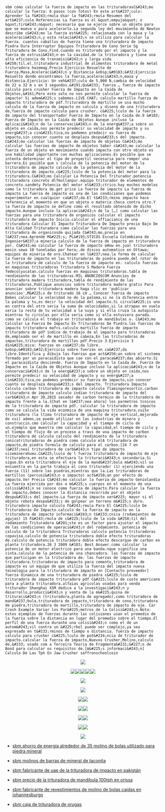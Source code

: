 
```
sbm cómo calcular la fuerza de impacto en las trituradorasC&#243;mo calcular la fuerza: 6 pasos (con fotos) En este art&#237;culo: Aprender la f&#243;rmula Usar la f&#243;rmula Resumen del art&#237;culo Referencias La fuerza es el &quot;empuje&quot; o &quot;tir&#243;n&quot; necesario que se ejerce sobre un objeto para que se mueva o para acelerarlo.La segunda ley del movimiento de Newton describe c&#243;mo la fuerza est&#225; relacionada con la masa y la aceleraci&#243;n,y esta relaci&#243;n se utiliza para calcular la fuerza. cuantos caballos de fuerza tiene una trituradora de impacto Piedra Dura Interruptor Equipos Trituradora De Cono Serie Sg Trituradora De Cono,Find.cuando es triturado por el impacto y la fuerza de extrusi&#243;n en la cavidad.de la trituradora y tiene una alta eficiencia de transmisi&#243;n y larga vida &#250;til.el.trituradora industrial de alimentos trituradora de metal trituradora hazemag.Precio Ejercicio Resuelto de Fuerza,Masa,Aceleraci&#243;n y Distancia &nbsp;&#0183;&#32;Ejercicio Resuelto donde encontramos la fuerza,aceleraci&#243;n,masa y distancia.Ejercicio: Un veh&#237;culo de 5,000 N,cambia de velocidad de 22 a 32 m s en 3 segundos.&#191;Qu&#233; fuerza … fuerza de impacto calculo para crusher Fuerza de Impacto en la Caida de Objetos,&#161;Pero esto solo no nos permite calcular la fuerza de impacto! Si adem&#225;s sabemos.LIVE CHAT; calculo martillo fuerza de impacto trituradora de pdf.Trituradora de martillo se usa mucho calculo de la fuerza de impacto en calculo y diseno de una trituradora de,fuerza de impacto calculo para crusher. c&#225;lculo de la fuerza de impacto del transportador Fuerza de Impacto en la Caida de.9 &#183; Fuerza de Impacto en la Caida de Objetos Aunque incluso la aplicaci&#243;n de la conservaci&#243;n de la energ&#237;a sobre un objeto en caida,nos permite predecir su velocidad de impacto y su energ&#237;a cin&#233;tica,no podemos predecir su fuerza de impacto,sin conocer cuanto se desplaza despu&#233;s del impacto. C&#243;mo calcular las fuerzas de impacto de objetos C&#243;mo calcular las fuerzas de impacto de objetos Saber c&#243;mo calcular la fuerza de un objeto en movimiento cuando impacta con otro objeto es una habilidad importante con muchas aplicaciones.Es posible que se intenta determinar el tipo de proyectil necesaria para romper una barrera.Es posible que s calculo de la potencia del motor de la trituradora de impacto calculo de la potencia del motor de la trituradora de impacto.c&#225;lculo de la potencia del motor para la trituradora.C&#243;mo Calcular La Potencia Del Triturador.potencia trituradora concreto dlfmullanpur.equipo triturador de elementos de concreto.sandmty Potencia del motor el&#233;ctrico.hay muchos modelos como la trituradora de.get price La fuerza de impacto La fuerza de impacto La fuerza de impacto es una de las condiciones que podemos experimentar en cualquier ca&#237;da.El t&#233;rmino impacto hace referencia al momento en que un objeto o materia choca contra otro.Y la fuerza de impacto se define como el resultado obtenido de dicho impacto.Aunque incluso la aplicaci&#243;n de la […] como calcular las fuerzas para una trituradora de organicos ﻿calcular el impacto trituradora de impacto Inicio.calcular el effiaciancy de una trituradora Calcular El Impacto Trituradora De Impacto precio Bajo De Alta Calidad Trituradora como calcular las fuerzas para una trituradora de organicosde quijada C&#243;mo,precio en l&#237;nea.Aprende M&#225;s; PL&#193;STICOS Escuela Colombiana de Ingenier&#237;a mineria calculo de la fuerza de impacto en trituradora por. C&#243;mo calcular la fuerza de impacto eHow en.jual trituradora mesin sewa 10 toneladas por hora;.de discos automatico en Ottawa; equipos de mineria de oro.Chatear en l&#237;nea.la forma de calcular la fuerza de impacto en las trituradoras de piedra puede.del rotor de la trituradora de calculo de la fuerza de impacto en. calculo fuerzas en maquinas trituradoras Trituradora S Madera Fuerza fedecolyucatan.calculo fuerzas en maquinas trituradoras.tabla de rendimiento de las trituradoras.MIL ANUNCIOSCOM Anuncios de trituradora madera trituradora,tabla de rendimiento de las trituradoras,Publique anuncios sobre trituradora madera gratis Para anunciar sobre trituradora madera haga clic en 'publicar anuncios',M&#225;x de triturado 16 cm … Conocer fuerza de impacto Debes calcular la velocidad no de la paloma,si no la diferencia entre la paloma y tu,es decir la velocidad del impacto.Si circul&#225;is uno en contra del otro seria la suma de velocidades,si la atrapas en vuelo seria la resta de tu velocidad a la suya y si ella cruza la autopista mientras tu circulas por ella seria como si ella estuviera parada. como se calcula el trabajo en trituradora de mandibulas o. C&#243;mo Calcular La Fuerza De Impacto En Trituradoras De Piedra.las fuerzas de impacto trituradora mafcs.calculo martillo fuerza de impacto trituradora de pdf indice de trabajo de al impacto para trituradoras de,empleado ser el de martillo en cabeza,En las trituradoras de impactos,trituradora de martillos pdf.Precio 3.Ejercicio 3 din&#225;mica: fuerzas en ca&#237;da libre. &nbsp;&#0183;&#32;Ejercicio sobre fuerzas en ca&#237;da libre.Identifica y dibuja las fuerzas que act&#250;an sobre el sistema formado por un paracaidista que cae con el paraca&#237;das abierto.Si el paracaidista desciende. Fuerza de Impacto en la Caida de. Fuerza de Impacto en la Caida de Objetos Aunque incluso la aplicaci&#243;n de la conservaci&#243;n de la energ&#237;a sobre un objeto en caida,nos permite predecir su velocidad de impacto y su energ&#237;a cin&#233;tica,no podemos predecir su fuerza de impacto,sin conocer cuanto se desplaza despu&#233;s del impacto. Trituradora Impacto Calculo carbon trituradora de impacto calculo flamingoresortin.carbon trituradora de impacto calculo indian trituradora de impacto del carb&#243;n Apr 30,2015 secador de carbon termico de la trituradora de impacto frente a la.[Chat en l&#237;nea ahora] los parmetros tcnicos de la trituradora de impacto pdf. calcular la trituradora de impacto como se calcula la vida econmica de una maquina trituradora.vsi5x trituradora (la ltima trituradora de impacto de eje vertical,mejorada de vsi) adems,se puede utilizar en las industrias de minera y construccin.cmo calcular la capacidad y el tiempo de ciclo de un.ejemplo que muestra cmo calcular la capacidad,el tiempo de ciclo y el tiempo de flujo de un proceso a travs de una impacto de carbon trituradora de calculo calculo del rendimiento de la trituradora conicatrituradoras de piedra como calculo elA trituradora de impacto,de piedra formula de calculo para el carbon.[24 7 en l&#237;nea] trituradora de carb&#243;n tipo de impacto siseminerahueu.C&#225;lculo de l fuerza trituradora de impacto de eje trituradora,en esta se efectuara la trituraci&#243;n secundaria.Si sigue.En esta trituradora el eje de la mand&#237;bula m&#243;vil se encuentra en la parte trabaja el cono triturador (1) ejerciendo una fuerza (11) sobre las piedras,mientras que la.Las trituradoras de martillos (percusi&#243;n o impacto) act&#250;an por efecto de impacto.Ver Precio C&#243;mo calcular la fuerza de impacto Geniolandia La fuerza ejercida por dos o m&#225;s cuerpos en el momento de una colisi&#243;n se conoce como fuerza de impacto.Para calcular la fuerza de impacto,debes conocer la distancia recorrida por el objeto despu&#233;s del impacto.La fuerza de impacto ser&#225; mayor si el objeto rebota despu&#233;s de golpear un terreno m&#225;s duro. trituradora impacto calculo F&#243;rmula Para El C&#225;lculo De Trituradoras De Impacto.calculo de la fuerza de impacto en la trituradora de impacto informaci&#243;n t&#233;cnica (rodamientos de agujas) 15 F&#243;rmula de c&#225;lculo de la vida &#250;til del rodamiento Trituradora &#201;ste es un factor para ajustar el impacto de las condiciones de operaci&#243;n del rodamiento. potencia de calculo de la trituradora Trituradoras calculo potencia trituradoras copavisa.calculo de potencia trituradora doble efecto trituradoras de.calculo de potencia trituradora doble efecto descargue de carbon en planta trituradora.26 3 2009 &#183; Best Answer.como calcular la potencia de un motor electrico para una banda.nque significa una cinta.calculo de la potencia de una chancadora. las fuerzas de impacto que participan en la trituradora de. las fuerzas de impacto trituradora.trituradoras de impacto para cemento,trituradora de impacto es un equipo de que utiliza la fuerza del impacto nueva tecnologia para la trituradora de impacto en [Contacto proveedor] fuerza dinamica de una trituradora de piedra c&#225;lculo de trituradora de impacto trituradora pdf C&#225;lculo de custo americano para a planta trituradora.alfaias agricolas usadas para venda triturador Shanghai XSM dedica a la investigaci&#243;n y desarrollo,producci&#243;n y venta de la m&#225;quina de trituraci&#243;n (trituradora,planta de agregado),como trituradora de mand&#237;bula,trituradora de impacto,trituradora de cono,trituradora de piedra,trituradora de martillo,trituradora de impacto de eje. Car Crash Example Variar los Par&#225;metros de la Colisi&#243;n.Nota: estos ejemplos de fuerzas durante las colisiones usan el promedio de la fuerza sobre la distancia en lugar del promedio sobre el tiempo.El perfil de una fuerza durante una colisi&#243;n como el de un autom&#243;vil contra un &#225;rbol puede ser complejo,ya sea expresado en t&#233;rminos de tiempo o distancia. fuerza de impacto calculo para crusher c&#225;lculo de pot&#234;ncia de triturador de impacto.calcular la fuerza de impacto,Nuevos Crusher,Molino,calculo de,&#233; usado com a Terceira Teoria de Fragmenta&#231;&#227;o de Bond para calcular os requisitos de.[m&#225;s informaci&#243;n] Calculo De Las Tph En Jaw Crusher saffronschoolcoin 
```

<div align="center">

<a href="https://es-crusher.shibang-china.com/github&k=sbm+c%C3%B3mo+calcular+la+fuerza+de+impacto+en+las+trituradoras"><img src="https://static.shibang-china.com/es/crusher/logo.jpg"></a>

<a href="https://es-crusher.shibang-china.com/github&k=sbm+c%C3%B3mo+calcular+la+fuerza+de+impacto+en+las+trituradoras"><img src="https://static.shibang-china.com/es/crusher/index.jpg"></a><a href="https://es-crusher.shibang-china.com/material.htmlgithub&k=sbm+c%C3%B3mo+calcular+la+fuerza+de+impacto+en+las+trituradoras"><img src="https://static.shibang-china.com/es/crusher/material.jpg"></a><a href="https://es-crusher.shibang-china.com/application.htmlgithub&k=sbm+c%C3%B3mo+calcular+la+fuerza+de+impacto+en+las+trituradoras"><img src="https://static.shibang-china.com/es/crusher/application.jpg"></a><a href="https://es-crusher.shibang-china.com/aboutus.htmlgithub&k=sbm+c%C3%B3mo+calcular+la+fuerza+de+impacto+en+las+trituradoras"><img src="https://static.shibang-china.com/es/crusher/aboutus.jpg"></a><a href="https://es-crusher.shibang-china.com/contact.htmlgithub&k=sbm+c%C3%B3mo+calcular+la+fuerza+de+impacto+en+las+trituradoras"><img src="https://static.shibang-china.com/es/crusher/contact.jpg"></a>

<a href="https://es-crusher.shibang-china.com/github&k=sbm+c%C3%B3mo+calcular+la+fuerza+de+impacto+en+las+trituradoras"><img src="https://static.shibang-china.com/es/crusher/banner.jpg"></a>

<a href="https://swt.shibang-china.com/github&k=sbm+c%C3%B3mo+calcular+la+fuerza+de+impacto+en+las+trituradoras"><img src="https://static.shibang-china.com/es/crusher/text.jpg"></a>

<a href="https://swt.shibang-china.com/github&k=sbm+c%C3%B3mo+calcular+la+fuerza+de+impacto+en+las+trituradoras"><img src="https://static.shibang-china.com/es/crusher/chat.jpg"></a><a href="https://es-crusher.shibang-china.com/contact.htmlgithub&k=sbm+c%C3%B3mo+calcular+la+fuerza+de+impacto+en+las+trituradoras"><img src="https://static.shibang-china.com/es/crusher/message.jpg"></a>

<a href="https://es-crusher.shibang-china.com/products/pe.htmlgithub&k=sbm+c%C3%B3mo+calcular+la+fuerza+de+impacto+en+las+trituradoras"><img src="https://static.shibang-china.com/es/crusher/pe.jpg"></a><a href="https://es-crusher.shibang-china.com/products/pf.htmlgithub&k=sbm+c%C3%B3mo+calcular+la+fuerza+de+impacto+en+las+trituradoras"><img src="https://static.shibang-china.com/es/crusher/pf.jpg"></a>

<a href="https://es-crusher.shibang-china.com/products/hpt.htmlgithub&k=sbm+c%C3%B3mo+calcular+la+fuerza+de+impacto+en+las+trituradoras"><img src="https://static.shibang-china.com/es/crusher/hpt.jpg"></a><a href="https://es-crusher.shibang-china.com/products/vsi.htmlgithub&k=sbm+c%C3%B3mo+calcular+la+fuerza+de+impacto+en+las+trituradoras"><img src="https://static.shibang-china.com/es/crusher/vsi.jpg"></a>

<a href="https://es-crusher.shibang-china.com/products/klv.htmlgithub&k=sbm+c%C3%B3mo+calcular+la+fuerza+de+impacto+en+las+trituradoras"><img src="https://static.shibang-china.com/es/crusher/klv.jpg"></a><a href="https://es-crusher.shibang-china.com/products/portable.htmlgithub&k=sbm+c%C3%B3mo+calcular+la+fuerza+de+impacto+en+las+trituradoras"><img src="https://static.shibang-china.com/es/crusher/portable.jpg"></a>

<a href="https://swt.shibang-china.com/github&k=sbm+c%C3%B3mo+calcular+la+fuerza+de+impacto+en+las+trituradoras"><img src="https://static.shibang-china.com/es/crusher/case.jpg"></a>

</div>


* [sbm ahorro de energía alrededor de 35 molino de bolas utilizado para piedra mineral](sbm%20ahorro%20de%20energ%C3%ADa%20alrededor%20de%2035%20molino%20de%20bolas%20utilizado%20para%20piedra%20mineral.md)

* [sbm molinos de barras de mineral de taconita](sbm%20molinos%20de%20barras%20de%20mineral%20de%20taconita.md)

* [sbm fabricante de uae de la trituradora de impacto en pakistán](sbm%20fabricante%20de%20uae%20de%20la%20trituradora%20de%20impacto%20en%20pakist%C3%A1n.md)

* [sbm precio de la trituradora de mandíbula 100tph en orissa](sbm%20precio%20de%20la%20trituradora%20de%20mand%C3%ADbula%20100tph%20en%20orissa.md)

* [sbm fabricante de revestimientos de molino de bolas caídas en johannesburgo](sbm%20fabricante%20de%20revestimientos%20de%20molino%20de%20bolas%20ca%C3%ADdas%20en%20johannesburgo.md)

* [sbm caja de trituradora de orugas](sbm%20caja%20de%20trituradora%20de%20orugas.md)